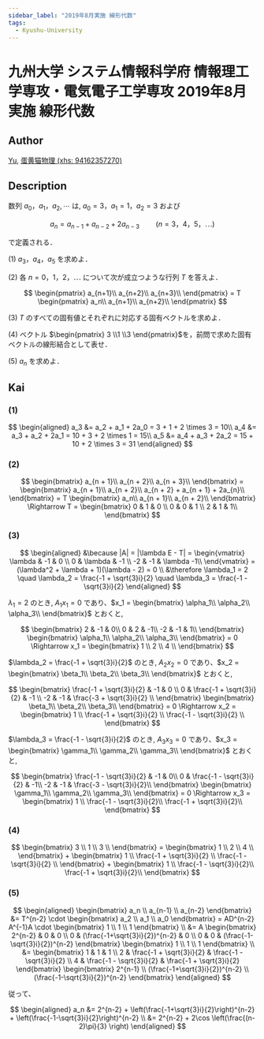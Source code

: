 ```yaml
---
sidebar_label: "2019年8月実施 線形代数"
tags:
  - Kyushu-University
---
```

# 九州大学 システム情報科学府 情報理工学専攻・電気電子工学専攻 2019年8月実施 線形代数

## **Author**
[Yu](https://blog.loveyou.moe/KU/%E4%B9%9D%E5%A4%A7%E6%83%85%E5%A0%B1%E7%90%86%E5%B7%A5%E5%AD%A6%E9%81%8E%E5%8E%BB%E5%95%8F%E3%81%AE%E8%A7%A3%E7%AD%94/), [蛋黄猫物理 (xhs: 94162357270)](https://www.xiaohongshu.com/user/profile/67173192000000001e009fa7?xsec_token=YBaJbvO4qazzvNUB-8gkqSwFa4usRBcKTQe93j6tfxtPw=)

## **Description**
数列 $a_0，a_1，a_2, \cdots$ は, $a_0 = 3，a_1 = 1，a_2 = 3$ および

$$
a_n = a_{n−1} + a_{n−2} + 2a_{n−3} \quad \quad (n = 3，4，5，\cdots)
$$

で定義される．

(1) $a_3，a_4，a_5$ を求めよ．

(2) 各 $n = 0，1，2，\cdots$ について次が成立つような行列 $T$ を答えよ．

$$
\begin{pmatrix}
a_{n+1}\\
a_{n+2}\\
a_{n+3}\\
\end{pmatrix} = T
\begin{pmatrix}
a_n\\
a_{n+1}\\
a_{n+2}\\
\end{pmatrix}
$$

(3) $T$ のすべての固有値とそれぞれに対応する固有ベクトルを求めよ．

(4) ベクトル $\begin{pmatrix} 3 \\1 \\3 \end{pmatrix}$を，前問で求めた固有ベクトルの線形結合として表せ．

(5) $a_n$ を求めよ．

## **Kai**
### (1)

$$
\begin{aligned}
a_3 &= a_2 + a_1 + 2a_0 = 3 + 1 + 2 \times 3 = 10\\
a_4 &= a_3 + a_2 + 2a_1 = 10 + 3 + 2 \times 1 = 15\\
a_5 &= a_4 + a_3 + 2a_2 = 15 + 10 + 2 \times 3 = 31 
\end{aligned}
$$

### (2)

$$
\begin{bmatrix}
a_{n + 1}\\
a_{n + 2}\\
a_{n + 3}\\
\end{bmatrix} = 
\begin{bmatrix}
a_{n + 1}\\
a_{n + 2}\\
a_{n + 2} + a_{n + 1} + 2a_{n}\\
\end{bmatrix} = T
\begin{bmatrix}
a_n\\
a_{n + 1}\\
a_{n + 2}\\
\end{bmatrix} \Rightarrow T = 
\begin{bmatrix}
0 & 1 & 0 \\
0 & 0 & 1 \\
2 & 1 & 1\\
\end{bmatrix}
$$

### (3)

$$
\begin{aligned}
&\because |A| = |\lambda E - T| = 
\begin{vmatrix}
\lambda & -1 & 0 \\
0 & \lambda & -1 \\
-2 & -1 & \lambda -1\\
\end{vmatrix} = (\lambda^2 + \lambda + 1)(\lambda - 2) = 0 \\
&\therefore \lambda_1 = 2 \quad \lambda_2 = \frac{-1 + \sqrt{3}i}{2} \quad \lambda_3 = \frac{-1 - \sqrt{3}i}{2}
\end{aligned}
$$

$\lambda_1 = 2$ のとき, $A_1x_1 = 0$ であり、$x_1 = \begin{bmatrix} \alpha_1\\ \alpha_2\\ \alpha_3\\ \end{bmatrix}$ とおくと,

$$
\begin{bmatrix}
2 & -1 & 0\\
0 & 2 & -1\\
-2 & -1 & 1\\
\end{bmatrix}
\begin{bmatrix}
\alpha_1\\
\alpha_2\\
\alpha_3\\
\end{bmatrix} = 0 \Rightarrow x_1 = 
\begin{bmatrix}
1 \\
2 \\
4 \\
\end{bmatrix}
$$

$\lambda_2 = \frac{-1 + \sqrt{3}i}{2}$ のとき, $A_2x_2 = 0$ であり、$x_2 = \begin{bmatrix} \beta_1\\ \beta_2\\ \beta_3\\ \end{bmatrix}$ とおくと,

$$
\begin{bmatrix}
\frac{-1 + \sqrt{3}i}{2} & -1 & 0 \\
0 & \frac{-1 + \sqrt{3}i}{2} & -1 \\
-2 & -1 & \frac{-3 + \sqrt{3}i}{2} \\
\end{bmatrix}
\begin{bmatrix}
\beta_1\\
\beta_2\\
\beta_3\\
\end{bmatrix} = 0 \Rightarrow x_2 =
\begin{bmatrix}
1 \\
\frac{-1 + \sqrt{3}i}{2} \\
\frac{-1 - \sqrt{3}i}{2} \\
\end{bmatrix}
$$

$\lambda_3 = \frac{-1 - \sqrt{3}i}{2}$ のとき, $A_3x_3 = 0$ であり、$x_3 = \begin{bmatrix} \gamma_1\\ \gamma_2\\ \gamma_3\\ \end{bmatrix}$ とおくと,

$$
\begin{bmatrix}
\frac{-1 - \sqrt{3}i}{2} & -1 & 0\\
0 & \frac{-1 - \sqrt{3}i}{2} & -1\\
-2 & -1 & \frac{-3 - \sqrt{3}i}{2}\\
\end{bmatrix}
\begin{bmatrix}
\gamma_1\\
\gamma_2\\
\gamma_3\\
\end{bmatrix} = 0 \Rightarrow x_3 = 
\begin{bmatrix}
1 \\
\frac{-1 - \sqrt{3}i}{2}\\
\frac{-1 + \sqrt{3}i}{2}\\
\end{bmatrix}
$$

### (4)

$$
\begin{bmatrix}
3 \\
1 \\
3 \\
\end{bmatrix} = 
\begin{bmatrix}
1 \\
2 \\
4 \\
\end{bmatrix} + 
\begin{bmatrix}
1 \\
\frac{-1 + \sqrt{3}i}{2} \\
\frac{-1 - \sqrt{3}i}{2} \\
\end{bmatrix} +
\begin{bmatrix}
1 \\
\frac{-1 - \sqrt{3}i}{2}\\
\frac{-1 + \sqrt{3}i}{2}\\
\end{bmatrix}
$$

### (5)

$$
\begin{aligned}
  \begin{bmatrix}
    a_n \\ a_{n-1} \\ a_{n-2}
  \end{bmatrix} &= T^{n-2} \cdot
  \begin{bmatrix}
    a_2 \\ a_1 \\ a_0
  \end{bmatrix} = AD^{n-2} A^{-1}A \cdot \begin{bmatrix}
    1 \\ 1 \\ 1
  \end{bmatrix} \\
  &= A \begin{bmatrix}
    2^{n-2} & 0 & 0 \\
    0 & (\frac{-1+\sqrt{3}i}{2})^{n-2} & 0 \\
    0 & 0 & (\frac{-1-\sqrt{3}i}{2})^{n-2}
  \end{bmatrix} \begin{bmatrix}
    1 \\ 1 \\ 1
  \end{bmatrix} \\
  &= \begin{bmatrix}
    1 & 1 & 1 \\
    2 & \frac{-1 + \sqrt{3}i}{2} &  \frac{-1 - \sqrt{3}i}{2} \\
    4 & \frac{-1 - \sqrt{3}i}{2} & \frac{-1 + \sqrt{3}i}{2}
  \end{bmatrix}
  \begin{bmatrix}
    2^{n-1} \\ (\frac{-1+\sqrt{3}i}{2})^{n-2} \\ (\frac{-1-\sqrt{3}i}{2})^{n-2}
  \end{bmatrix}
\end{aligned}
$$

従って、

$$
\begin{aligned}
a_n &= 2^{n-2} + \left(\frac{-1+\sqrt{3}i}{2}\right)^{n-2} + \left(\frac{-1-\sqrt{3}i}{2}\right)^{n-2} \\
&= 2^{n-2} + 2\cos \left(\frac{(n-2)\pi}{3} \right)
\end{aligned}
$$
